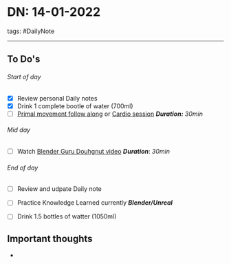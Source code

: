 # DN: 14-01-2022 
tags: #DailyNote 

---
## To Do's

###### Start of day
- [x] Review personal Daily notes
- [x] Drink 1 complete bootle of water (700ml) 
- [ ] [Primal movement follow along](https://vimeo.com/408178442/6316e856b1) or [Cardio session](https://vimeo.com/341642160/e769e74570)
    ***Duration:*** *30min*

###### Mid day
- [ ] Watch [Blender Guru Douhgnut video](https://www.youtube.com/playlist?list=PLjEaoINr3zgFX8ZsChQVQsuDSjEqdWMAD)
		***Duration***: *30min*

###### End of day
- [ ] Review and udpate Daily note
- [ ] Practice Knowledge Learned currently ***Blender/Unreal***
- [ ] Drink 1.5 bottles of watter (1050ml) 


## Important thoughts
- 
